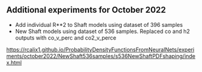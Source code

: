 ## Additional experiments for October 2022

* Add individual R**2 to Shaft models using dataset of 396 samples
* New Shaft models using dataset of 536 samples. Replaced co and h2 outputs with co_v_perc and co2_v_perce

https://rcalix1.github.io/ProbabilityDensityFunctionsFromNeuralNets/experiments/october2022/NewShaft536samples/s536NewShaftPDFshaping/index.html
